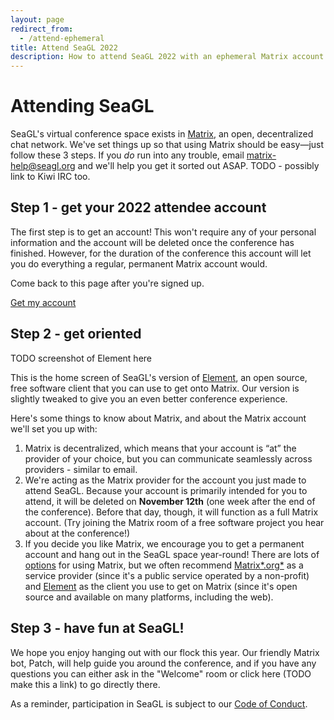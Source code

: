 ```yaml
---
layout: page
redirect_from:
  - /attend-ephemeral
title: Attend SeaGL 2022
description: How to attend SeaGL 2022 with an ephemeral Matrix account
---
```


# Attending SeaGL

SeaGL's virtual conference space exists in [Matrix], an open, decentralized chat network. We've set things up so that using Matrix should be easy—just follow these 3 steps. If you _do_ run into any trouble, email <matrix-help@seagl.org> and we'll help you get it sorted out ASAP. TODO - possibly link to Kiwi IRC too.

## Step 1 - get your 2022 attendee account

The first step is to get an account! This won't require any of your personal information and the account will be deleted once the conference has finished. However, for the duration of the conference this account will let you do everything a regular, permanent Matrix account would.

Come back to this page after you're signed up.

<div class="text-center">
  <p><a class="btn btn-primary btn-large" href="https://attend.seagl.org/#/register?hs=ephemeral">Get my account</a></p>
</div>


## Step 2 - get oriented

TODO screenshot of Element here

This is the home screen of SeaGL's version of [Element], an open source, free software client that you can use to get onto Matrix. Our version is slightly tweaked to give you an even better conference experience.

Here's some things to know about Matrix, and about the Matrix account we'll set you up with:

1. Matrix is decentralized, which means that your account is “at” the provider of your choice, but you can communicate seamlessly across providers - similar to email.
2. We're acting as the Matrix provider for the account you just made to attend SeaGL. Because your account is primarily intended for you to attend, it will be deleted on **November 12th** (one week after the end of the conference). Before that day, though, it will function as a full Matrix account. (Try joining the Matrix room of a free software project you hear about at the conference!) <!-- TODO it would be rad if we could actually see how many talks are about projects with Matrix rooms -->
3. If you decide you like Matrix, we encourage you to get a permanent account and hang out in the SeaGL space year-round! There are lots of [options][Matrix options] for using Matrix, but we often recommend [Matrix*.org*][Matrix.org] as a service provider (since it's a public service operated by a non-profit) and [Element] as the client you use to get on Matrix (since it's open source and available on many platforms, including the web).

## Step 3 - have fun at SeaGL!

We hope you enjoy hanging out with our flock this year. Our friendly Matrix bot, Patch, will help guide you around the conference, and if you have any questions you can either ask in the "Welcome" room or click here (TODO make this a link) to go directly there.

As a reminder, participation in SeaGL is subject to our [Code of Conduct](/code_of_conduct).

[Element]: https://element.io/
[Matrix]: https://matrix.org/
[Matrix.org]: https://matrix.org/faq/#who-and-how
[Matrix options]: https://matrix.org/docs/projects/try-matrix-now

